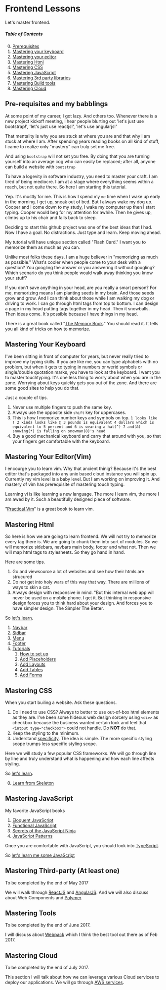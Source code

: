 # Frontend Lessons
Let's master frontend.

##### Table of Contents  
0. [Prerequisites](#prerequisites)
1. [Mastering your keyboard](#keyboard)
2. [Mastering your editor](#editor)
3. [Mastering Html](#html)
4. [Mastering CSS](#css)
5. [Mastering JavaScript](#javascript)
6. [Mastering 3rd party libraries](#thirdparty)
7. [Mastering Build tools](#tools)
8. [Mastering Cloud](#cloud)

<a name="prerequisites" />

## Pre-requisites and my babblings

At some point of my career, I got lazy. And others too. Whenever there is a new project kickoff meeting, I hear people blurting out 'let's just use bootstrap!', 'let's just use reactjs!', 'let's use angularjs!' 

That mentality is why you are stuck at where you are and that why I am stuck at where I am. After spending years reading books on all kind of stuff, I came to realize only "mastery" can truly set me free.

And using `bootstrap` will not set you free. By doing that you are turning yourself into an average cog who can easily be replaced; after all, anyone can build a website with `bootstrap`

To have a logevity in software industry, you need to master your craft. I am tired of being mediocre. I am at a stage where everything seems within a reach, but not quite there. So here I am starting this tutorial.

Yep. It's mostly for me. This is how I spend my `me` time when I wake up early in the morning. I get up, sneak out of bed. But I always wake my dog up. Cooper and I come down to my study, I wake my computer up then I start typing. Cooper would beg for my attention for awhile. Then he gives up, climbs up to his chair and falls back to sleep.

Deciding to start this github project was one of the best ideas that I had. Now I have a goal. No distractions. Just type and learn. Keep moving ahead.

My tutorial will have unique section called "Flash Card." I want you to memorize them as much as you can.

Unlike most folks these days, I am a huge believer in "memorizing as much as possible." What's cooler when people come to your desk with a question? You googling the answer or you answering it without googling? Which scenario do you think people would walk away thinking you know your stuff?

If you don't save anything in your head, are you really a smart person? For me, memorizing means I am planting seeds in my brain. And those seeds grow and grow. And I can think about those while I am walking my dog or driving to work. I can go through html tags from top to bottom. I can design a page in my head putting tags together in my head. Then it snowballs. Then ideas come. It's possible because I have things in my head.

There is a great book called "[The Memory Book](https://www.amazon.com/dp/0345410025)." You should read it. It tells you all kind of tricks on how to memorize.

<a name="keyboard" />

## Mastering Your Keyboard

I've been sitting in front of computer for years, but never really tried to improve my typing skills. If you are like me, you can type alphabets with no problem,
but when it gets to typing in numbers or werid symbols or single/double quotation marks, you have to look at the keyboard. I want you to master touchtyping. It's
one less thing to worry about when you are in the zone. Worrying about keys quickly gets you out of the zone. And there are some good sites to help you do that.

Just a couple of tips.

1. Never use multiple fingers to push the same key.
2. Always use the opposite side `shift` key for uppercases.
3. This is how I memorize number keys and symbols on top. `1 looks like ! 2 kinda looks like @ 3 pounds is equivalent 4 dollars which is equivalent to 5 percent and 6 is wearing a hat(^) 7 and(&) snowing(*) is falling on snowman(8)'s head`
4. Buy a good mechanical keyboard and carry that around with you, so that your fingers get comfortable with the keyboard.

<a name="editor" />

## Mastering Your Editor(Vim)

I encourge you to learn vim. Why that ancient thinig? Because it's the best editor that's packaged into any unix based cloud instance you will spin up. Currently
my vim level is a baby level. But I am working on improving it. And mastery of vim has prerequisite of mastering touch typing.

Learning vi is like learning a new language. The more I learn vim, the more I am awed by it. Such a beautifully designed piece of software.

"[Practical Vim](https://www.amazon.com/Practical-Vim-Edit-Speed-Thought/dp/1680501275)" is a great book to learn vim.

<a name="html" />

## Mastering Html

So here is how we are going to learn frontend. We will not try to memorize every tag there is. We are going to chunk them into sort of modules. So we will memorize 
sidebars, navbars main body, footer and what not. Then we will map html tags to stylesheets. So they go hand in hand.

Here are some tips.

1. Go and viewsource a lot of websites and see how their htmls are strucured
2. Do not get into holy wars of this way that way. There are millions of ways to skin a cat.
3. Always design with responsive in mind. "But this internal web app will never be used on a mobile phone. I get it. But thinking in responsive design forces you to think hard about your design. And forces you to have simpler design. The Simpler The Better.

So [let's learn](https://github.com/duk/Frontend-Lessons/tree/master/html#mastering-html).

1. [Navbar](https://github.com/duk/FrontendLessons/tree/master/html#navbar)
2. [Sidbar](https://github.com/duk/FrontendLessons/tree/master/html#sidebar)
3. [Menu](https://github.com/duk/FrontendLessons/tree/master/html#menu)
4. [Footer](https://github.com/duk/FrontendLessons/tree/master/html#footer)
5. [Tutorials](https://github.com/duk/FrontendLessons/tree/master/html#tutorials)
   1. [How to set up](https://github.com/duk/FrontendLessons/tree/master/html#howtosetup) 
   2. [Add Placeholders](https://github.com/duk/FrontendLessons/tree/master/html#addplaceholder)
   3. [Add Layouts](https://github.com/duk/FrontendLessons/tree/master/html#addlayouts)
   4. [Add Tables](https://github.com/duk/FrontendLessons/tree/master/html#addtables)
   5. [Add Forms](https://github.com/duk/FrontendLessons/tree/master/html#addforms)


<a name="css" />

## Mastering CSS

When you start builing a website. Ask these questions.

1. Do I need to use CSS? Always to better to use out-of-box html elements as they are. I've been some hideous web design sorcery using `<div>` as checkbox because the business wanted certain look and feel that `<intput type="checkbox">` could not handle. Do **NOT** do that.
2. Keep the styling to the minimum.
3. Understand [specificity](https://developer.mozilla.org/en-US/docs/Web/CSS/Specificity). The idea is simple. The more specific styling scope trumps less specific styling scope.

Here we will study a few popular CSS frameworks. We will go through line by line and truly understand what is happening and how each line affects styling.

So [let's learn](https://github.com/duk/Frontend-Lessons/tree/master/css#mastering-css).

0. [Learn from Skeleton](https://github.com/duk/Frontend-Lessons/tree/master/css#skeleton)

<a name="javascript" />

## Mastering JavaScript

My favorite JavaScript books

1. [Eloquent JavaScript](https://www.amazon.com/Eloquent-JavaScript-Modern-Introduction-Programming/dp/1593275846)
2. [Functional JavaScript](https://www.amazon.com/Functional-JavaScript-Introducing-Programming-Underscore-js/dp/1449360726)
3. [Secrets of the JavaScript Ninja](https://www.amazon.com/Secrets-JavaScript-Ninja-John-Resig/dp/1617292850/)
4. [JavaScript Patterns](https://www.amazon.com/JavaScript-Patterns-Better-Applications-Coding/dp/0596806752)

Once you are comfortable with JavaScript, you should look into [TypeScript](https://www.typescriptlang.org/docs/tutorial.html).

So [let's learn me some JavaScript](https://github.com/duk/Frontend-Lessons/tree/master/javascript)

<a name="thirdparty" />

## Mastering Third-party (At least one)

To be completed by the end of May 2017

We will walk through [ReactJS](https://facebook.github.io/react/) and [AngularJS](https://angular.io/). And we will also discuss about Web Components and [Polymer](https://www.polymer-project.org/1.0/).

<a name="tools" />

## Mastering Tools

To be completed by the end of June 2017.

I will discuss about [Webpack](https://webpack.js.org/) which I think the best tool out there as of Feb 2017.

<a name="cloud" />

## Mastering Cloud

To be completed by the end of July 2017.

This section I will talk about how we can leverage various Cloud services to deploy our applications. We will go through [AWS services](https://aws.amazon.com/documentation/).